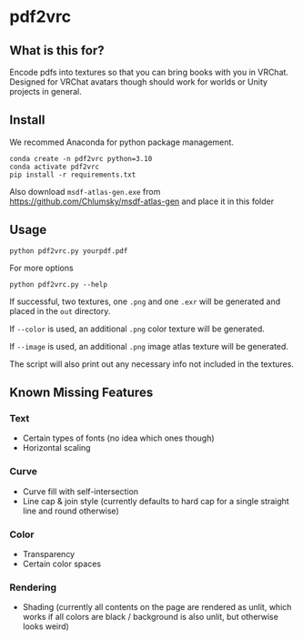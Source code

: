 # pdf2vrc
## What is this for?
Encode pdfs into textures so that you can bring books with you in VRChat. Designed for VRChat avatars though should work for worlds or Unity projects in general.
## Install
We recommed Anaconda for python package management.
```
conda create -n pdf2vrc python=3.10
conda activate pdf2vrc
pip install -r requirements.txt
```
Also download `msdf-atlas-gen.exe` from https://github.com/Chlumsky/msdf-atlas-gen and place it in this folder
## Usage
```
python pdf2vrc.py yourpdf.pdf
```
For more options
```
python pdf2vrc.py --help
```
If successful, two textures, one `.png` and one `.exr` will be generated and placed in the `out` directory.

If `--color` is used, an additional `.png` color texture will be generated.

If `--image` is used, an additional `.png` image atlas texture will be generated.

The script will also print out any necessary info not included in the textures.
## Known Missing Features
### Text
- Certain types of fonts (no idea which ones though)
- Horizontal scaling
### Curve
- Curve fill with self-intersection
- Line cap & join style (currently defaults to hard cap for a single straight line and round otherwise)
### Color
- Transparency
- Certain color spaces
### Rendering
- Shading (currently all contents on the page are rendered as unlit, which works if all colors are black / background is also unlit, but otherwise looks weird)
